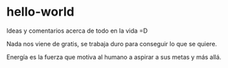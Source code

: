 # hello-world
Ideas y comentarios acerca de todo en la vida =D

Nada nos viene de gratis, se trabaja duro para conseguir lo que se quiere. 

Energía es la fuerza que motiva al humano a aspirar a sus metas y más allá.

